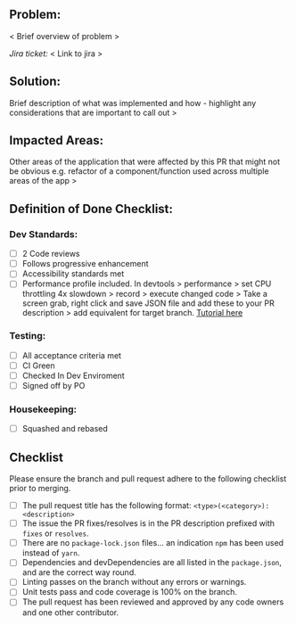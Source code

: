 ## Problem:

< Brief overview of problem >

_Jira ticket:_ < Link to jira >

## Solution:

Brief description of what was implemented and how - highlight any considerations that are important to call out >

## Impacted Areas:

Other areas of the application that were affected by this PR that might not be obvious e.g. refactor of a component/function used across multiple areas of the app >

## Definition of Done Checklist:

### Dev Standards:

* [ ] 2 Code reviews
* [ ] Follows progressive enhancement
* [ ] Accessibility standards met
* [ ] Performance profile included. In devtools > performance > set CPU throttling 4x slowdown > record > execute changed code > Take a screen grab, right click and save JSON file and add these to your PR description > add equivalent for target branch. [Tutorial here](https://building.calibreapp.com/debugging-react-performance-with-react-16-and-chrome-devtools-c90698a522ad)

### Testing:

* [ ] All acceptance criteria met
* [ ] CI Green
* [ ] Checked In Dev Enviroment
* [ ] Signed off by PO

### Housekeeping:

* [ ] Squashed and rebased


## Checklist

Please ensure the branch and pull request adhere to the following checklist prior to merging.

- [ ] The pull request title has the following format: `<type>(<category>): <description>`
- [ ] The issue the PR fixes/resolves is in the PR description prefixed with `fixes` or `resolves`.
- [ ] There are no `package-lock.json` files... an indication `npm` has been used instead of `yarn`.
- [ ] Dependencies and devDependencies are all listed in the `package.json`, and are the correct way round.
- [ ] Linting passes on the branch without any errors or warnings.
- [ ] Unit tests pass and code coverage is 100% on the branch.
- [ ] The pull request has been reviewed and approved by any code owners and one other contributor.
